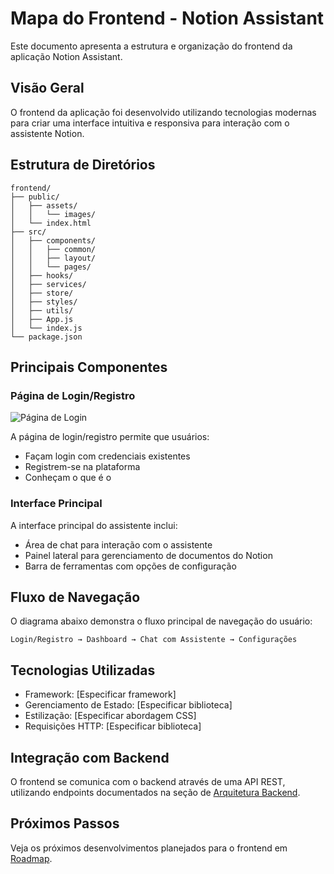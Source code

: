# Mapa do Frontend -  Notion Assistant

Este documento apresenta a estrutura e organização do frontend da aplicação  Notion Assistant.

## Visão Geral

O frontend da aplicação foi desenvolvido utilizando tecnologias modernas para criar uma interface intuitiva e responsiva para interação com o assistente Notion.

## Estrutura de Diretórios

```
frontend/
├── public/
│   ├── assets/
│   │   └── images/
│   └── index.html
├── src/
│   ├── components/
│   │   ├── common/
│   │   ├── layout/
│   │   └── pages/
│   ├── hooks/
│   ├── services/
│   ├── store/
│   ├── styles/
│   ├── utils/
│   ├── App.js
│   └── index.js
└── package.json
```

## Principais Componentes

### Página de Login/Registro

![Página de Login](../../assets/login-page.png)

A página de login/registro permite que usuários:
- Façam login com credenciais existentes
- Registrem-se na plataforma
- Conheçam o que é o 

### Interface Principal

A interface principal do assistente inclui:
- Área de chat para interação com o assistente
- Painel lateral para gerenciamento de documentos do Notion
- Barra de ferramentas com opções de configuração

## Fluxo de Navegação

O diagrama abaixo demonstra o fluxo principal de navegação do usuário:

```
Login/Registro → Dashboard → Chat com Assistente → Configurações
```

## Tecnologias Utilizadas

- Framework: [Especificar framework]
- Gerenciamento de Estado: [Especificar biblioteca]
- Estilização: [Especificar abordagem CSS]
- Requisições HTTP: [Especificar biblioteca]

## Integração com Backend

O frontend se comunica com o backend através de uma API REST, utilizando endpoints documentados na seção de [Arquitetura Backend](../02-arquitetura/02-backend.md).

## Próximos Passos

Veja os próximos desenvolvimentos planejados para o frontend em [Roadmap](../03-contribuicao/03-roadmap.md).